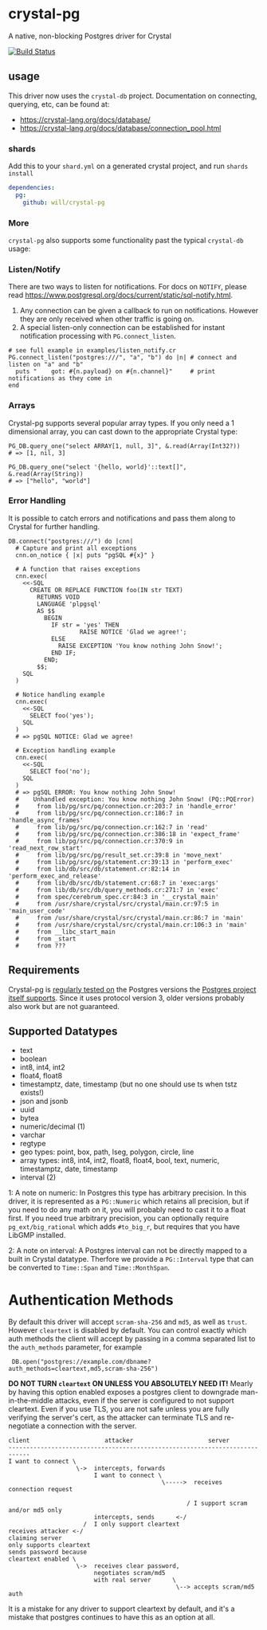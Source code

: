 # crystal-pg
A native, non-blocking Postgres driver for Crystal

[![Build Status](https://circleci.com/gh/will/crystal-pg/tree/master.svg?style=svg)](https://circleci.com/gh/will/crystal-pg/tree/master)


## usage

This driver now uses the `crystal-db` project. Documentation on connecting,
querying, etc, can be found at:

* https://crystal-lang.org/docs/database/
* https://crystal-lang.org/docs/database/connection_pool.html

### shards

Add this to your `shard.yml` on a generated crystal project, 
and run `shards install`

``` yml
dependencies:
  pg:
    github: will/crystal-pg
```

### More

`crystal-pg` also supports some functionality past the typical `crystal-db` usage:

### Listen/Notify

There are two ways to listen for notifications. For docs on `NOTIFY`, please
read <https://www.postgresql.org/docs/current/static/sql-notify.html>.

1. Any connection can be given a callback to run on notifications. However they
   are only received when other traffic is going on.
2. A special listen-only connection can be established for instant notification
   processing with `PG.connect_listen`.

``` crystal
# see full example in examples/listen_notify.cr
PG.connect_listen("postgres:///", "a", "b") do |n| # connect and  listen on "a" and "b"
  puts "    got: #{n.payload} on #{n.channel}"     # print notifications as they come in
end
```

### Arrays

Crystal-pg supports several popular array types. If you only need a 1
dimensional array, you can cast down to the appropriate Crystal type:

``` crystal
PG_DB.query_one("select ARRAY[1, null, 3]", &.read(Array(Int32?))
# => [1, nil, 3]

PG_DB.query_one("select '{hello, world}'::text[]", &.read(Array(String))
# => ["hello", "world"]
```

### Error Handling
It is possible to catch errors and notifications and pass them along to Crystal for further handling.
```Crystal
DB.connect("postgres:///") do |cnn|
  # Capture and print all exceptions
  cnn.on_notice { |x| puts "pgSQL #{x}" }

  # A function that raises exceptions
  cnn.exec(
    <<-SQL
      CREATE OR REPLACE FUNCTION foo(IN str TEXT)
        RETURNS VOID
        LANGUAGE 'plpgsql'
        AS $$
          BEGIN
            IF str = 'yes' THEN
                    RAISE NOTICE 'Glad we agree!';
            ELSE
              RAISE EXCEPTION 'You know nothing John Snow!';
            END IF;
          END;
        $$;
    SQL
  )

  # Notice handling example
  cnn.exec(
    <<-SQL
      SELECT foo('yes');
    SQL
  )
  # => pgSQL NOTICE: Glad we agree!

  # Exception handling example
  cnn.exec(
    <<-SQL
      SELECT foo('no');
    SQL
  )
  # => pgSQL ERROR: You know nothing John Snow!
  #    Unhandled exception: You know nothing John Snow! (PQ::PQError)
  #     from lib/pg/src/pq/connection.cr:203:7 in 'handle_error'
  #     from lib/pg/src/pq/connection.cr:186:7 in 'handle_async_frames'
  #     from lib/pg/src/pq/connection.cr:162:7 in 'read'
  #     from lib/pg/src/pq/connection.cr:386:18 in 'expect_frame'
  #     from lib/pg/src/pq/connection.cr:370:9 in 'read_next_row_start'
  #     from lib/pg/src/pg/result_set.cr:39:8 in 'move_next'
  #     from lib/pg/src/pg/statement.cr:39:13 in 'perform_exec'
  #     from lib/db/src/db/statement.cr:82:14 in 'perform_exec_and_release'
  #     from lib/db/src/db/statement.cr:68:7 in 'exec:args'
  #     from lib/db/src/db/query_methods.cr:271:7 in 'exec'
  #     from spec/cerebrum_spec.cr:84:3 in '__crystal_main'
  #     from /usr/share/crystal/src/crystal/main.cr:97:5 in 'main_user_code'
  #     from /usr/share/crystal/src/crystal/main.cr:86:7 in 'main'
  #     from /usr/share/crystal/src/crystal/main.cr:106:3 in 'main'
  #     from __libc_start_main
  #     from _start
  #     from ???
```

## Requirements

Crystal-pg is [regularly tested on](https://circleci.com/gh/will/crystal-pg)
the Postgres versions the [Postgres project itself supports](https://www.postgresql.org/support/versioning/).
Since it uses protocol version 3, older versions probably also work but are not guaranteed.

## Supported Datatypes

- text
- boolean
- int8, int4, int2
- float4, float8
- timestamptz, date, timestamp (but no one should use ts when tstz exists!)
- json and jsonb
- uuid
- bytea
- numeric/decimal (1)
- varchar
- regtype
- geo types: point, box, path, lseg, polygon, circle, line
- array types: int8, int4, int2, float8, float4, bool, text, numeric, timestamptz, date, timestamp
- interval (2)

1: A note on numeric: In Postgres this type has arbitrary precision. In this
    driver, it is represented as a `PG::Numeric` which retains all precision, but
    if you need to do any math on it, you will probably need to cast it to a
    float first. If you need true arbitrary precision, you can optionally
    require `pg_ext/big_rational` which adds `#to_big_r`, but requires that you
    have LibGMP installed.

2: A note on interval: A Postgres interval can not be directly mapped to a built
    in Crystal datatype. Therfore we provide a `PG::Interval` type that can be converted to
    `Time::Span` and `Time::MonthSpan`.

# Authentication Methods

By default this driver will accept `scram-sha-256` and `md5`, as well as
`trust`. However `cleartext` is disabled by default. You can control exactly
which auth methods the client will accept by passing in a comma separated list
to the `auth_methods` parameter, for example

``` crystal
 DB.open("postgres://example.com/dbname?auth_methods=cleartext,md5,scram-sha-256")
```

**DO NOT TURN `cleartext` ON UNLESS YOU ABSOLUTELY NEED IT!** Mearly by having
this option enabled exposes a postgres client to downgrade man-in-the-middle
attacks, even if the server is configured to not support cleartext. Even if you
use TLS, you are not safe unless you are fully verifying the server's cert, as
the attacker can terminate TLS and re-negotiate a connection with the server.


```
client                     attacker                     server
----------------------------------------------------------------------------
I want to connect \
                   \->  intercepts, forwards
                        I want to connect \
                                           \----->  receives connection request

                                                  / I support scram and/or md5 only
                        intercepts, sends      <-/
                     /  I only support cleartext
receives attacker <-/
claiming server
only supports cleartext
sends password because
cleartext enabled \
                   \->  receives clear password,
                        negotiates scram/md5
                        with real server      \
                                               \--> accepts scram/md5 auth

```

It is a mistake for any driver to support cleartext by default, and it's a
mistake that postgres continues to have this as an option at all.
